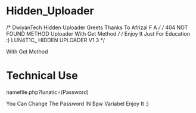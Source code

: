 # Hidden_Uploader

/*  DwiyanTech Hidden Uploader Greets Thanks To Afrizal F A   */
/* 404 NOT FOUND METHOD Uploader  With Get Method */
/* Enjoy It Just For Education :) LUN4T1C_ HIDDEN UPLOADER V1.3  */ 

With Get Method 
# Technical Use
namefile.php?lunatic=(Password) 

You Can Change The Password IN $pw Variabel Enjoy It :)

